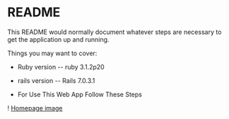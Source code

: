 # README

This README would normally document whatever steps are necessary to get the
application up and running.

Things you may want to cover:

* Ruby version -- ruby 3.1.2p20

* rails version -- Rails 7.0.3.1

* For Use This Web App Follow These Steps

! [Homepage image](/photos/create_accunt_page.png)